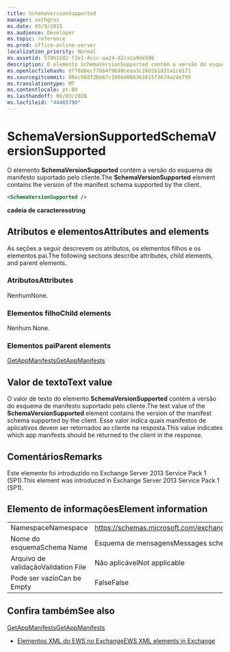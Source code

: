 ```yaml
---
title: SchemaVersionSupported
manager: sethgros
ms.date: 03/9/2015
ms.audience: Developer
ms.topic: reference
ms.prod: office-online-server
localization_priority: Normal
ms.assetid: 578b1682-f3e1-4ccc-aa24-d2ca1a9de596
description: O elemento SchemaVersionSupported contém a versão do esquema de manifesto suportado pelo cliente.
ms.openlocfilehash: df70d8ecf78b4f9b99ceaa3c28d2b1831a1c6171
ms.sourcegitcommit: 88ec988f2bb67c1866d06b361615f3674a24e795
ms.translationtype: MT
ms.contentlocale: pt-BR
ms.lasthandoff: 06/03/2020
ms.locfileid: "44465790"
---
```

# <a name="schemaversionsupported"></a><span data-ttu-id="59445-103">SchemaVersionSupported</span><span class="sxs-lookup"><span data-stu-id="59445-103">SchemaVersionSupported</span></span>

<span data-ttu-id="59445-104">O elemento **SchemaVersionSupported** contém a versão do esquema de manifesto suportado pelo cliente.</span><span class="sxs-lookup"><span data-stu-id="59445-104">The **SchemaVersionSupported** element contains the version of the manifest schema supported by the client.</span></span> 
  
```XML
<SchemaVersionSupported />
```

 <span data-ttu-id="59445-105">**cadeia de caracteres**</span><span class="sxs-lookup"><span data-stu-id="59445-105">**string**</span></span>
## <a name="attributes-and-elements"></a><span data-ttu-id="59445-106">Atributos e elementos</span><span class="sxs-lookup"><span data-stu-id="59445-106">Attributes and elements</span></span>

<span data-ttu-id="59445-107">As seções a seguir descrevem os atributos, os elementos filhos e os elementos pai.</span><span class="sxs-lookup"><span data-stu-id="59445-107">The following sections describe attributes, child elements, and parent elements.</span></span>
  
### <a name="attributes"></a><span data-ttu-id="59445-108">Atributos</span><span class="sxs-lookup"><span data-stu-id="59445-108">Attributes</span></span>

<span data-ttu-id="59445-109">Nenhum</span><span class="sxs-lookup"><span data-stu-id="59445-109">None.</span></span>
  
### <a name="child-elements"></a><span data-ttu-id="59445-110">Elementos filho</span><span class="sxs-lookup"><span data-stu-id="59445-110">Child elements</span></span>

<span data-ttu-id="59445-111">Nenhum.</span><span class="sxs-lookup"><span data-stu-id="59445-111">None.</span></span>
  
### <a name="parent-elements"></a><span data-ttu-id="59445-112">Elementos pai</span><span class="sxs-lookup"><span data-stu-id="59445-112">Parent elements</span></span>

[<span data-ttu-id="59445-113">GetAppManifests</span><span class="sxs-lookup"><span data-stu-id="59445-113">GetAppManifests</span></span>](getappmanifests.md)
  
## <a name="text-value"></a><span data-ttu-id="59445-114">Valor de texto</span><span class="sxs-lookup"><span data-stu-id="59445-114">Text value</span></span>

<span data-ttu-id="59445-115">O valor de texto do elemento **SchemaVersionSupported** contém a versão do esquema de manifesto suportado pelo cliente.</span><span class="sxs-lookup"><span data-stu-id="59445-115">The text value of the **SchemaVersionSupported** element contains the version of the manifest schema supported by the client.</span></span> <span data-ttu-id="59445-116">Esse valor indica quais manifestos de aplicativos devem ser retornados ao cliente na resposta.</span><span class="sxs-lookup"><span data-stu-id="59445-116">This value indicates which app manifests should be returned to the client in the response.</span></span> 
  
## <a name="remarks"></a><span data-ttu-id="59445-117">Comentários</span><span class="sxs-lookup"><span data-stu-id="59445-117">Remarks</span></span>

<span data-ttu-id="59445-118">Este elemento foi introduzido no Exchange Server 2013 Service Pack 1 (SP1).</span><span class="sxs-lookup"><span data-stu-id="59445-118">This element was introduced in Exchange Server 2013 Service Pack 1 (SP1).</span></span>
  
## <a name="element-information"></a><span data-ttu-id="59445-119">Elemento de informações</span><span class="sxs-lookup"><span data-stu-id="59445-119">Element information</span></span>

|||
|:-----|:-----|
|<span data-ttu-id="59445-120">Namespace</span><span class="sxs-lookup"><span data-stu-id="59445-120">Namespace</span></span>  <br/> | https://schemas.microsoft.com/exchange/services/2006/messages  <br/> |
|<span data-ttu-id="59445-121">Nome do esquema</span><span class="sxs-lookup"><span data-stu-id="59445-121">Schema Name</span></span>  <br/> |<span data-ttu-id="59445-122">Esquema de mensagens</span><span class="sxs-lookup"><span data-stu-id="59445-122">Messages schema</span></span>  <br/> |
|<span data-ttu-id="59445-123">Arquivo de validação</span><span class="sxs-lookup"><span data-stu-id="59445-123">Validation File</span></span>  <br/> |<span data-ttu-id="59445-124">Não aplicável</span><span class="sxs-lookup"><span data-stu-id="59445-124">Not applicable</span></span>  <br/> |
|<span data-ttu-id="59445-125">Pode ser vazio</span><span class="sxs-lookup"><span data-stu-id="59445-125">Can be Empty</span></span>  <br/> |<span data-ttu-id="59445-126">False</span><span class="sxs-lookup"><span data-stu-id="59445-126">False</span></span>  <br/> |
   
## <a name="see-also"></a><span data-ttu-id="59445-127">Confira também</span><span class="sxs-lookup"><span data-stu-id="59445-127">See also</span></span>



[<span data-ttu-id="59445-128">GetAppManifests</span><span class="sxs-lookup"><span data-stu-id="59445-128">GetAppManifests</span></span>](getappmanifests.md)


- [<span data-ttu-id="59445-129">Elementos XML do EWS no Exchange</span><span class="sxs-lookup"><span data-stu-id="59445-129">EWS XML elements in Exchange</span></span>](ews-xml-elements-in-exchange.md)


